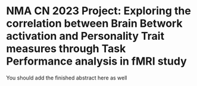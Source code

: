 # NMA CN 2023 Project: Exploring the correlation between Brain Betwork activation and Personality Trait measures through Task Performance analysis in fMRI study
You should add the finished abstract here as well

